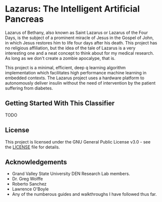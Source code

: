 # Lazarus: The Intelligent Artificial Pancreas
Lazarus of Bethany, also known as Saint Lazarus or Lazarus of the Four Days, is the subject of a prominent miracle of Jesus in the Gospel of John, in which Jesus restores him to life four days after his death. This project has no religious affiliation, but the idea of the tale of Lazarus is a very interesting one and a neat concept to think about for my medical research. As long as we don't create a zombie apocalype, that is.

This project is a minimal, efficient, deep q learning algorithm implementation which facilitates high performance machine learning in embedded contexts. The Lazarus project uses a hardware platform to autonomously deliver insulin without the need of intervention by the patient suffering from diabetes.

## Getting Started With This Classifier
TODO

## License
This project is licensed under the GNU General Public License v3.0 - see the [LICENSE](https://github.com/jparr721/Lazarus/blob/master/LICENSE) file for details.

## Acknowledgements
- Grand Valley State University DEN Research Lab members.
- Dr. Greg Wolffe
- Roberto Sanchez
- Lawrence O'Boyle
- Any of the numberous guides and walkthroughs I have followed thus far.
